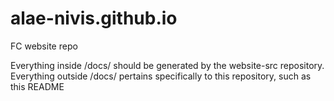 # alae-nivis.github.io
FC website repo

Everything inside /docs/ should be generated by the website-src repository. Everything outside /docs/ pertains specifically to this repository, such as this README
